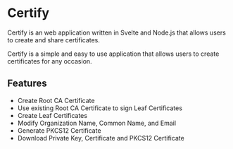 # Certify

Certify is an web application written in Svelte and Node.js that allows users to create and share certificates.

Certify is a simple and easy to use application that allows users to create certificates for any occasion.

## Features

- Create Root CA Certificate
- Use existing Root CA Certificate to sign Leaf Certificates
- Create Leaf Certificates
- Modify Organization Name, Common Name, and Email
- Generate PKCS12 Certificate
- Download Private Key, Certificate and PKCS12 Certificate
